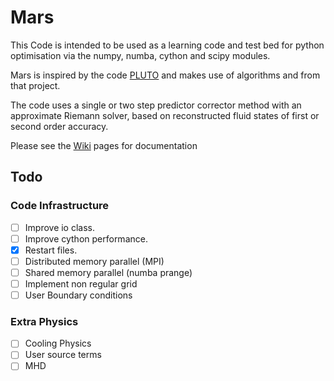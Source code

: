 
# Mars
This Code is intended to be used as a learning code and test bed for python optimisation via the numpy, numba, cython and scipy modules.

Mars is inspired by the code [PLUTO](http://plutocode.ph.unito.it/) and makes use of algorithms and from that project.

The code uses a single or two step predictor corrector method with an approximate Riemann solver, based on reconstructed fluid states of first or second order accuracy.

Please see the [Wiki](https://github.com/sddyates/mars/wiki) pages for documentation

## Todo
### Code Infrastructure
- [ ] Improve io class.
- [ ] Improve cython performance.
- [x] Restart files.
- [ ] Distributed memory parallel (MPI)
- [ ] Shared memory parallel (numba prange)
- [ ] Implement non regular grid
- [ ] User Boundary conditions
### Extra Physics
- [ ] Cooling Physics
- [ ] User source terms
- [ ] MHD
